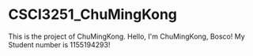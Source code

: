 # CSCI3251_ChuMingKong
This is the project of ChuMingKong. Hello, I'm ChuMingKong, Bosco! My Student number is 1155194293!
